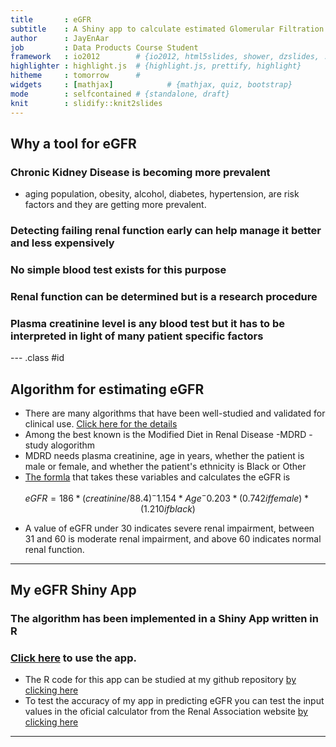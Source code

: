 ```yaml
---
title       : eGFR
subtitle    : A Shiny app to calculate estimated Glomerular Filtration Rate
author      : JayEnAar
job         : Data Products Course Student
framework   : io2012        # {io2012, html5slides, shower, dzslides, ...}
highlighter : highlight.js  # {highlight.js, prettify, highlight}
hitheme     : tomorrow      # 
widgets     : [mathjax]            # {mathjax, quiz, bootstrap}
mode        : selfcontained # {standalone, draft}
knit        : slidify::knit2slides
---
```


## Why a tool for eGFR

### Chronic Kidney Disease is becoming more prevalent
- aging population, obesity, alcohol, diabetes, hypertension, are risk factors and they are getting more prevalent.

### Detecting failing renal function early can help manage it better and less expensively

### No simple blood test exists for this purpose
### Renal function can be determined but is a research procedure
### Plasma creatinine level is any blood test but it has to be interpreted in light of many patient specific factors

--- .class #id

## Algorithm for estimating eGFR

- There are many algorithms that have been well-studied and validated for clinical use. [Click here for the details](http://www.ncbi.nlm.nih.gov/pmc/articles/PMC3100284/table/t1-cbr_32_2_75/)
- Among the best known is the Modified Diet in Renal Disease -MDRD - study alogorithm
- MDRD needs plasma creatinine, age in years, whether the patient is male or female, and whether the patient's ethnicity is Black or Other
- [The formla](http://egfrcalc.renal.org/) that takes these variables and calculates the eGFR is

 $$eGFR = 186*(creatinine/88.4)^-1.154 * Age^-0.203 * (0.742 if female) * (1.210 if black)$$

- A value of eGFR under 30 indicates severe renal impairment, between 31 and 60 is moderate renal impairment, and above 60 indicates normal renal function.  

--- 

## My eGFR Shiny App

### The algorithm has been implemented in a Shiny App written in R
### [Click here](https://jayenaar.shinyapps.io/eGFR_Calculator/) to use the app.

- The R code for this app can be studied at my github repository [by clicking here](https://github.com/JammiNRao/eGFRShinyApp)
- To test the accuracy of my app in predicting eGFR you can test the input values in the oficial calculator from the Renal Association website [by clicking here](http://egfrcalc.renal.org/)

---
